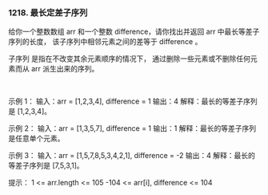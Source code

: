 ### 1218. 最长定差子序列

给你一个整数数组 arr 和一个整数 difference，请你找出并返回 arr 中最长等差子序列的长度，
该子序列中相邻元素之间的差等于 difference 。

子序列 是指在不改变其余元素顺序的情况下，
通过删除一些元素或不删除任何元素而从 arr 派生出来的序列。

 

示例 1：
输入：arr = [1,2,3,4], difference = 1
输出：4
解释：最长的等差子序列是 [1,2,3,4]。

示例 2：
输入：arr = [1,3,5,7], difference = 1
输出：1
解释：最长的等差子序列是任意单个元素。

示例 3：
输入：arr = [1,5,7,8,5,3,4,2,1], difference = -2
输出：4
解释：最长的等差子序列是 [7,5,3,1]。
 

提示：
1 <= arr.length <= 105
-104 <= arr[i], difference <= 104
